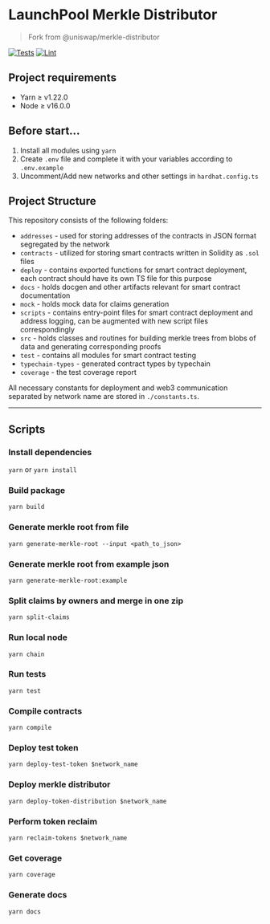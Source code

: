 # LaunchPool Merkle Distributor

> Fork from @uniswap/merkle-distributor

[![Tests](https://github.com/Launchpool/merkle-distributor-new/workflows/Tests/badge.svg)](https://github.com/Launchpool/merkle-distributor-new/actions?query=workflow%3ATests)
[![Lint](https://github.com/Launchpool/merkle-distributor-new/workflows/Lint/badge.svg)](https://github.com/Launchpool/merkle-distributor-new/actions?query=workflow%3ALint)

## Project requirements

- Yarn ≥ v1.22.0
- Node ≥ v16.0.0

## Before start...

1. Install all modules using `yarn`
2. Create `.env` file and complete it with your variables according to `.env.example`
3. Uncomment/Add new networks and other settings in `hardhat.config.ts`

## Project Structure

This repository consists of the following folders:

- `addresses` - used for storing addresses of the contracts in JSON format segregated by the network
- `contracts` - utilized for storing smart contracts written in Solidity as `.sol` files
- `deploy` - contains exported functions for smart contract deployment, each contract should have its own TS file for this purpose
- `docs` - holds docgen and other artifacts relevant for smart contract documentation
- `mock` - holds mock data for claims generation
- `scripts` - contains entry-point files for smart contract deployment and address logging, can be augmented with new script files correspondingly
- `src` - holds classes and routines for building merkle trees from blobs of data and generating corresponding proofs
- `test` - contains all modules for smart contract testing
- `typechain-types` - generated contract types by typechain
- `coverage` - the test coverage report

All necessary constants for deployment and web3 communication separated by network name are stored in `./constants.ts`.

---

## Scripts

### Install dependencies

`yarn` or `yarn install`

### Build package

`yarn build`

### Generate merkle root from file

`yarn generate-merkle-root --input <path_to_json>`

### Generate merkle root from example json

`yarn generate-merkle-root:example`

### Split claims by owners and merge in one zip

`yarn split-claims`

### Run local node

`yarn chain`

### Run tests

`yarn test`

### Compile contracts

`yarn compile`

### Deploy test token

`yarn deploy-test-token $network_name`

### Deploy merkle distributor

`yarn deploy-token-distribution $network_name`

### Perform token reclaim

`yarn reclaim-tokens $network_name`

### Get coverage

`yarn coverage`

### Generate docs

`yarn docs`
